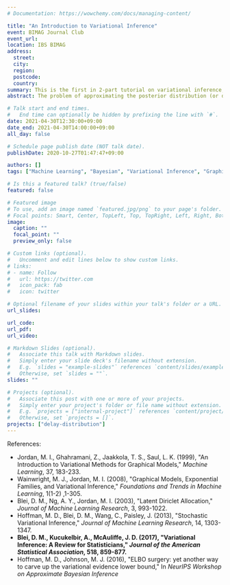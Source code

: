 ```yaml
---
# Documentation: https://wowchemy.com/docs/managing-content/

title: "An Introduction to Variational Inference"
event: BIMAG Journal Club
event_url:
location: IBS BIMAG
address:
  street:
  city:
  region:
  postcode:
  country:
summary: This is the first in 2-part tutorial on variational inference, and Bayesian non-parametric approach to (probability) density estimation.
abstract: The problem of approximating the posterior distribution (or density estimation in general) is a crucial problem in Bayesian statistics that has various applications in domains such as biology. MCMC sampling is the most widely used family of algorithms for approximating posteriors. However, if the underlying graphical model is too complex or the data is in very high dimensions or the amount of data is too large, then such sampling-based methodologies run into several problems. Variational inference (Jordan et al., 1999; Wainwright and Jordan, 2008) is a machine learning methodology that transforms the problem of approximating posterior densities to an optimization, which lets us circumvent all such problems. In this tutorial, I will introduce the basic theory behind variational inference and some basic applications of it in parameter inference and LDA, a generic statistical model for document topic modeling.

# Talk start and end times.
#   End time can optionally be hidden by prefixing the line with `#`.
date: 2021-04-30T12:30:00+09:00
date_end: 2021-04-30T14:00:00+09:00
all_day: false

# Schedule page publish date (NOT talk date).
publishDate: 2020-10-27T01:47:47+09:00

authors: []
tags: ["Machine Learning", "Bayesian", "Variational Inference", "Graphical Model"]

# Is this a featured talk? (true/false)
featured: false

# Featured image
# To use, add an image named `featured.jpg/png` to your page's folder. 
# Focal points: Smart, Center, TopLeft, Top, TopRight, Left, Right, BottomLeft, Bottom, BottomRight.
image:
  caption: ""
  focal_point: ""
  preview_only: false

# Custom links (optional).
#   Uncomment and edit lines below to show custom links.
# links:
# - name: Follow
#   url: https://twitter.com
#   icon_pack: fab
#   icon: twitter

# Optional filename of your slides within your talk's folder or a URL.
url_slides:

url_code:
url_pdf:
url_video:

# Markdown Slides (optional).
#   Associate this talk with Markdown slides.
#   Simply enter your slide deck's filename without extension.
#   E.g. `slides = "example-slides"` references `content/slides/example-slides.md`.
#   Otherwise, set `slides = ""`.
slides: ""

# Projects (optional).
#   Associate this post with one or more of your projects.
#   Simply enter your project's folder or file name without extension.
#   E.g. `projects = ["internal-project"]` references `content/project/deep-learning/index.md`.
#   Otherwise, set `projects = []`.
projects: ["delay-distribution"]
---
```


References:

- Jordan, M. I., Ghahramani, Z., Jaakkola, T. S., Saul, L. K. (1999), "An Introduction to Variational Methods for Graphical Models," *Machine Learning*, 37, 183-233.
- Wainwright, M. J., Jordan, M. I. (2008), "Graphical Models, Exponential Families, and Variational Inference," *Foundations and Trends in Machine Learning*, 1(1-2) ,1-305.
- Blei, D. M., Ng, A. Y., Jordan, M. I. (2003), "Latent Diriclet Allocation," *Journal of Machine Learning Research*, 3, 993-1022.
- Hoffman, M. D., Blei, D. M., Wang, C., Paisley, J. (2013), "Stochastic Variational Inference," *Journal of Machine Learning Research*, 14, 1303-1347.
- **Blei, D. M., Kucukelbir, A., McAuliffe, J. D. (2017), "Variational Inference: A Review for Statisticians," *Journal of the American Statistical Association*, 518, 859-877.**
- Hoffman, M. D., Johnson, M. J. (2016), "ELBO surgery: yet another way to carve up the variational evidence lower bound," In *NeurIPS Workshop on Approximate Bayesian Inference*